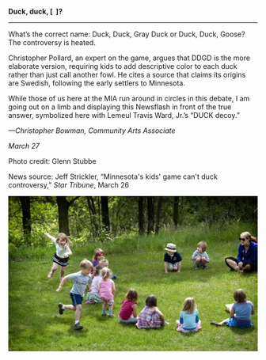**Duck, duck, [  ]?**

****

What’s the correct name: Duck, Duck, Gray Duck or Duck, Duck, Goose? The controversy is heated.

Christopher Pollard, an expert on the game, argues that DDGD is the more elaborate version, requiring kids to add descriptive color to each duck rather than just call another fowl. He cites a source that claims its origins are Swedish, following the early settlers to Minnesota. 

While those of us here at the MIA run around in circles in this debate, I am going out on a limb and displaying this Newsflash in front of the true answer, symbolized here with Lemeul Travis Ward, Jr.’s “DUCK decoy.”

*—Christopher Bowman, Community Arts Associate*

*March 27*

Photo credit: Glenn Stubbe

News source: Jeff Strickler, “Minnesota's kids' game can't duck controversy,” *Star Tribune*, March 26

![](../images/14-03-27_L2002.110.1_DuckEDIT-1.jpeg)
